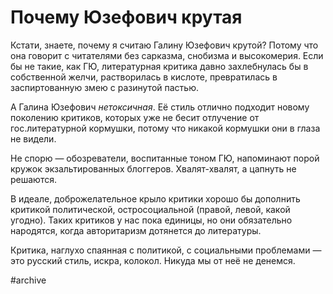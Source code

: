 
# Почему Юзефович крутая

Кстати, знаете, почему я считаю Галину Юзефович крутой? Потому что она говорит с читателями без сарказма, снобизма и высокомерия. Если бы не такие, как ГЮ, литературная критика давно захлебнулась бы в собственной желчи, растворилась в кислоте, превратилась в заспиртованную змею с разинутой пастью.

А Галина Юзефович _нетоксичная_. Её стиль отлично подходит новому поколению критиков, которых уже не бесит отлучение от гос.литературной кормушки, потому что никакой кормушки они в глаза не видели. 

Не спорю — обозреватели, воспитанные тоном ГЮ, напоминают порой кружок экзальтированных блоггеров. Хвалят-хвалят, а цапнуть не решаются.

В идеале, доброжелательное крыло критики хорошо бы дополнить критикой политической, остросоциальной (правой, левой, какой угодно). Таких критиков у нас пока единицы, но они обязательно народятся, когда авторитаризм дотянется до литературы. 

Критика, наглухо спаянная с политикой, с социальными проблемами — это русский стиль, искра, колокол. Никуда мы от неё не денемся.

#archive